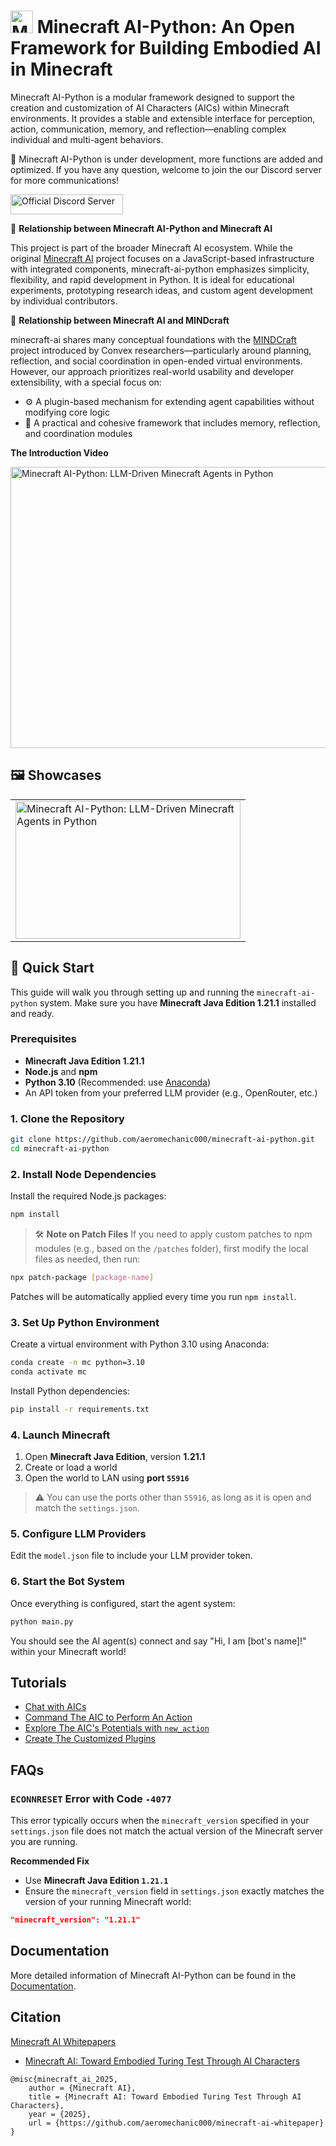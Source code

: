 # <img src="https://s2.loli.net/2025/04/18/RWaFJkY4gSDLViy.png" alt="Minecraft AI" width="36" height="36"> Minecraft AI-Python: An Open Framework for Building Embodied AI in Minecraft

Minecraft AI-Python is a modular framework designed to support the creation and customization of AI Characters (AICs) within Minecraft environments. It provides a stable and extensible interface for perception, action, communication, memory, and reflection—enabling complex individual and multi-agent behaviors.

🦾 Minecraft AI-Python is under development, more functions are added and optimized. If you have any question, welcome to join the our Discord server for more communications! 

<a href="https://discord.gg/RKjspnTBmb" target="_blank"><img src="https://s2.loli.net/2025/04/18/CEjdFuZYA4pKsQD.png" alt="Official Discord Server" width="180" height="32"></a>

🪇 **Relationship between Minecraft AI-Python and Minecraft AI**

This project is part of the broader Minecraft AI ecosystem. While the original [Minecraft AI](https://github.com/aeromechanic000/minecraft-ai) project focuses on a JavaScript-based infrastructure with integrated components, minecraft-ai-python emphasizes simplicity, flexibility, and rapid development in Python. It is ideal for educational experiments, prototyping research ideas, and custom agent development by individual contributors.

🤖 **Relationship between Minecraft AI and MINDcraft**

minecraft-ai shares many conceptual foundations with the [MINDCraft](https://github.com/kolbytn/mindcraft) project introduced by Convex researchers—particularly around planning, reflection, and social coordination in open-ended virtual environments. However, our approach prioritizes real-world usability and developer extensibility, with a special focus on:
    
- ⚙️️ A plugin-based mechanism for extending agent capabilities without modifying core logic
- 🧪 A practical and cohesive framework that includes memory, reflection, and coordination modules 

**The Introduction Video**

<a href="https://www.youtube.com/watch?v=9phN6OWPmKg" target="_blank"><img src="https://s2.loli.net/2025/04/09/Kk35BEwvVlUuq9C.png" alt="Minecraft AI-Python: LLM-Driven Minecraft Agents in Python" width="820" height="450"></a>

## 🖼️ Showcases 

<table>
<tr>
<td><img src="https://s2.loli.net/2025/04/09/CKwbHroZaj4xJSU.gif" alt="Minecraft AI-Python: LLM-Driven Minecraft Agents in Python" width="360" height="220"></td>
</tr>
</table>

## 🚀 Quick Start 
This guide will walk you through setting up and running the `minecraft-ai-python` system. Make sure you have **Minecraft Java Edition 1.21.1** installed and ready.

### Prerequisites

* **Minecraft Java Edition 1.21.1**
* **Node.js** and **npm**
* **Python 3.10** (Recommended: use [Anaconda](https://www.anaconda.com/))
* An API token from your preferred LLM provider (e.g., OpenRouter, etc.)

### 1. Clone the Repository

```bash
git clone https://github.com/aeromechanic000/minecraft-ai-python.git
cd minecraft-ai-python
```

### 2. Install Node Dependencies

Install the required Node.js packages:

```bash
npm install
```

> 🛠️ **Note on Patch Files**
> If you need to apply custom patches to npm modules (e.g., based on the `/patches` folder), first modify the local files as needed, then run:

```bash
npx patch-package [package-name]
```

Patches will be automatically applied every time you run `npm install`.

### 3. Set Up Python Environment

Create a virtual environment with Python 3.10 using Anaconda:

```bash
conda create -n mc python=3.10
conda activate mc
```

Install Python dependencies:

```bash
pip install -r requirements.txt
```

### 4. Launch Minecraft

1. Open **Minecraft Java Edition**, version **1.21.1**
2. Create or load a world
3. Open the world to LAN using **port `55916`**

> ⚠️ You can use the ports other than `55916`, as long as it is open and match the `settings.json`.

### 5. Configure LLM Providers

Edit the `model.json` file to include your LLM provider token.

### 6. Start the Bot System

Once everything is configured, start the agent system:

```bash
python main.py
```

You should see the AI agent(s) connect and say "Hi, I am [bot's name]!" within your Minecraft world!

## Tutorials 

- [Chat with AICs](https://github.com/aeromechanic000/minecraft-ai-python/blob/main/tutorials/chat_with_aics.md)
- [Command The AIC to Perform An Action](https://github.com/aeromechanic000/minecraft-ai-python/blob/main/tutorials/command_aic_to_perform_an_action.md)
- [Explore The AIC's Potentials with `new_action`](https://github.com/aeromechanic000/minecraft-ai-python/blob/main/tutorials/explore_aic_potentials_with_new_action.md)
- [Create The Customized Plugins](https://github.com/aeromechanic000/minecraft-ai-python/blob/main/tutorials/create_customized_plugins.md)

## FAQs

### `ECONNRESET` Error with Code `-4077`

This error typically occurs when the `minecraft_version` specified in your `settings.json` file does not match the actual version of the Minecraft server you are running.

**Recommended Fix**

* Use **Minecraft Java Edition `1.21.1`**
* Ensure the `minecraft_version` field in `settings.json` exactly matches the version of your running Minecraft world:

```json
"minecraft_version": "1.21.1"
```

## Documentation

More detailed information of Minecraft AI-Python can be found in the [Documentation](https://github.com/aeromechanic000/minecraft-ai-python/tree/main/doc).

## Citation

[Minecraft AI Whitepapers](https://github.com/aeromechanic000/minecraft-ai-whitepaper) 
- [Minecraft AI: Toward Embodied Turing Test Through AI Characters](https://github.com/aeromechanic000/minecraft-ai-whitepaper/blob/main/whitepapers/minecraft_ai_whitepaper-toward_embodied_turing_test_through_ai_characters.pdf)

```
@misc{minecraft_ai_2025,
    author = {Minecraft AI},
    title = {Minecraft AI: Toward Embodied Turing Test Through AI Characters},
    year = {2025},
    url = {https://github.com/aeromechanic000/minecraft-ai-whitepaper}
}
```
